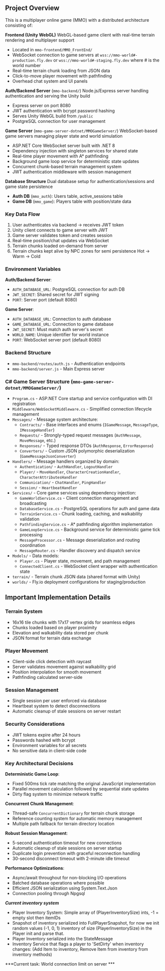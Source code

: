 ## Project Overview

This is a multiplayer online game (MMO) with a distributed architecture consisting of:

**Frontend (Unity WebGL)** WebGL-based game client with real-time terrain rendering and multiplayer support
- Located in `mmo-frontend/MMO_FrontEnd/`
- WebSocket connection to game servers at `wss://mmo-world#-production.fly.dev` or `wss://mmo-world#-staging.fly.dev` where # is the world number
- Real-time terrain chunk loading from JSON data
- Click-to-move player movement with pathfinding
- Overhead chat system and UI panels

**Auth/Backend Server** (`mmo-backend/`) Node.js/Express server handling authentication and serving the Unity build
- Express server on port 8080
- JWT authentication with bcrypt password hashing
- Serves Unity WebGL build from `/public`
- PostgreSQL connection for user management

**Game Server** (`mmo-game-server-dotnet/MMOGameServer/`) WebSocket-based game servers managing player state and world simulation
- ASP.NET Core WebSocket server built with .NET 8
- Dependency injection with singleton services for shared state
- Real-time player movement with A* pathfinding
- Background game loop service for deterministic state updates
- Concurrent chunk-based terrain management system
- JWT authentication middleware with session management

**Database Structure** Dual database setup for authentication/sessions and game state persistence
- **Auth DB** (`mmo_auth`): Users table, active_sessions table
- **Game DB** (`mmo_game`): Players table with position/state data

### Key Data Flow
1. User authenticates via backend → receives JWT token
2. Unity client connects to game server with JWT
3. Game server validates token and creates session
4. Real-time position/chat updates via WebSocket
5. Terrain chunks loaded on-demand from server
6. Terrain chunks kept alive by NPC zones for semi persistence Hot -> Warm -> Cold

### Environment Variables

**Auth/Backend Server**:
- `AUTH_DATABASE_URL`: PostgreSQL connection for auth DB
- `JWT_SECRET`: Shared secret for JWT signing
- `PORT`: Server port (default 8080)

**Game Server**:
- `AUTH_DATABASE_URL`: Connection to auth database
- `GAME_DATABASE_URL`: Connection to game database  
- `JWT_SECRET`: Must match auth server's secret
- `WORLD_NAME`: Unique identifier for world instance
- `PORT`: WebSocket server port (default 8080)

### Backend Structure
- `mmo-backend/routes/auth.js` - Authentication endpoints
- `mmo-backend/server.js` - Main Express server

### C# Game Server Structure (`mmo-game-server-dotnet/MMOGameServer/`)
- `Program.cs` - ASP.NET Core startup and service configuration with DI registration
- `Middleware/WebSocketMiddleware.cs` - Simplified connection lifecycle management
- `Messages/` - Message system architecture:
  - `Contracts/` - Base interfaces and enums (`IGameMessage`, `MessageType`, `IMessageHandler`)
  - `Requests/` - Strongly-typed request messages (`AuthMessage`, `MoveMessage`, etc.)
  - `Responses/` - Typed response DTOs (`AuthResponse`, `ErrorResponse`)
  - `Converters/` - Custom JSON polymorphic deserialization (`GameMessageJsonConverter`)
- `Handlers/` - Message handlers organized by domain:
  - `Authentication/` - `AuthHandler`, `LogoutHandler`
  - `Player/` - `MoveHandler`, `CharacterCreationHandler`, `CharacterAttributesHandler`
  - `Communication/` - `ChatHandler`, `PingHandler`
  - `Session/` - `HeartbeatHandler`
- `Services/` - Core game services using dependency injection:
  - `GameWorldService.cs` - Client connection management and broadcasting
  - `DatabaseService.cs` - PostgreSQL operations for auth and game data
  - `TerrainService.cs` - Chunk loading, caching, and walkability validation
  - `PathfindingService.cs` - A* pathfinding algorithm implementation
  - `GameLoopService.cs` - Background service for deterministic game tick processing
  - `MessageProcessor.cs` - Message deserialization and routing coordination
  - `MessageRouter.cs` - Handler discovery and dispatch service
- `Models/` - Data models:
  - `Player.cs` - Player state, movement, and path management
  - `ConnectedClient.cs` - WebSocket client wrapper with authentication state
- `terrain/` - Terrain chunk JSON data (shared format with Unity)
- `worlds/` - Fly.io deployment configurations for staging/production

## Important Implementation Details

### Terrain System
- 16x16 tile chunks with 17x17 vertex grids for seamless edges
- Chunks loaded based on player proximity
- Elevation and walkability data stored per chunk
- JSON format for terrain data exchange

### Player Movement
- Client-side click detection with raycast
- Server validates movement against walkability grid
- Position interpolation for smooth movement
- Pathfinding calculated server-side

### Session Management
- Single session per user enforced via database
- Heartbeat system to detect disconnections
- Automatic cleanup of stale sessions on server restart

### Security Considerations
- JWT tokens expire after 24 hours
- Passwords hashed with bcrypt
- Environment variables for all secrets
- No sensitive data in client-side code

### Key Architectural Decisions

**Deterministic Game Loop**:
- Fixed 500ms tick rate matching the original JavaScript implementation
- Parallel movement calculation followed by sequential state updates
- Dirty flag system to minimize network traffic

**Concurrent Chunk Management**:
- Thread-safe `ConcurrentDictionary` for terrain chunk storage
- Reference counting system for automatic memory management
- Multiple path fallback for terrain directory location

**Robust Session Management**:
- 5-second authentication timeout for new connections
- Automatic cleanup of stale sessions on server startup
- Duplicate login prevention with graceful reconnection handling
- 30-second disconnect timeout with 2-minute idle timeout

**Performance Optimizations**:
- Async/await throughout for non-blocking I/O operations
- Batched database operations where possible
- Efficient JSON serialization using System.Text.Json
- Connection pooling through Npgsql


***Current inventory system***
- Player Inventory System: Simple array of (PlayerInventorySize) ints, -1 = empty slot then itemIDs
- Snapshot of inventory serialized into FullPlayerSnapshot, for now we init random values (-1, 0, 1) inventory of size 
  (PlayerInventorySize) in the Player init and parse that.
- Player Inventory serialized into the StateMessage
- Inventory Service that flags a player to 'SetDirty' when inventory changes: 
  (Add Item to inventory, Remove Item from inventory from inventory methods)

***Current task: World connection limit on server ***
